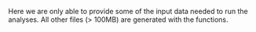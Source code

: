 Here we are only able to provide some of the input data needed to run the analyses. All other files (> 100MB) are generated with the functions.
